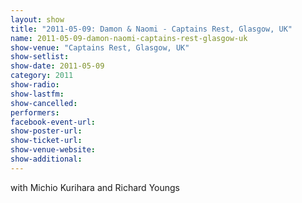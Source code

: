 ```yaml
---
layout: show
title: "2011-05-09: Damon & Naomi - Captains Rest, Glasgow, UK"
name: 2011-05-09-damon-naomi-captains-rest-glasgow-uk
show-venue: "Captains Rest, Glasgow, UK"
show-setlist: 
show-date: 2011-05-09
category: 2011
show-radio: 
show-lastfm: 
show-cancelled: 
performers: 
facebook-event-url: 
show-poster-url: 
show-ticket-url: 
show-venue-website: 
show-additional: 
---
```


with Michio Kurihara and Richard Youngs
